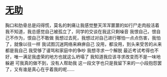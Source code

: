 # [无助](https://github.com/ChiricoSAMA/Blog/issues/13)

胸口和肋骨总是闷得慌，莫名的刺痛让我感觉整天浑浑噩噩的如行尸走肉般活着
我不知道，我总感觉自己被孤立了，同学的交谈在我这只剩噪音
我恨自己，恨自己不作为，恨自己不敢做
我想过去死，我想过对自己进行哪怕一点点伤害，我怕了，就像以往一样
我试图沉迷网络来麻痹自己
没用，都没用，到头来受苦的从来都是我自己
我受够了谩骂和家庭中的争吵
我想寻求一个解脱
最近考试考得也不好，唯一满足我虚荣的地方也就这么坍塌了
我知道我应该寻求改变而不是一味地躲避
可我真的做不到，没有人帮助我
这一段文字也只是我留下来的一小段抱怨罢了，又有谁是真心在乎着我的呢……